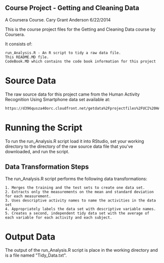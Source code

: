 ## Course Project - Getting and Cleaning Data

A Coursera Course.
Cary Grant Anderson
6/22/2014

This is the course project files for the Getting and Cleaning Data course by Coursera.

It consists of:

	run_Analysis.R - An R script to tidy a raw data file.
	This README.MD file.
	CodeBook.MD which contains the code book information for this project

	
# Source Data

The raw source data for this project came from the Human Activity Recognition Using Smartphone data set available at:

	https://d396qusza40orc.cloudfront.net/getdata%2Fprojectfiles%2FUCI%20HAR%20Dataset.zip 

	
# Running the Script

To run the run_Analysis.R script load it into RStudio, set your working directory to the directory of the raw source data file that you've downloaded, and run the script.


## Data Transformation Steps

The run_Analysis.R script performs the following data transformations:

	1. Merges the training and the test sets to create one data set.
	2. Extracts only the measurements on the mean and standard deviation for each measurement. 
	3. Uses descriptive activity names to name the activities in the data set
	4. Appropriately labels the data set with descriptive variable names. 
	5. Creates a second, independent tidy data set with the average of each variable for each activity and each subject. 

	
# Output Data

The output of the run_Analysis.R script is place in the working directory and is a file named "Tidy_Data.txt".


